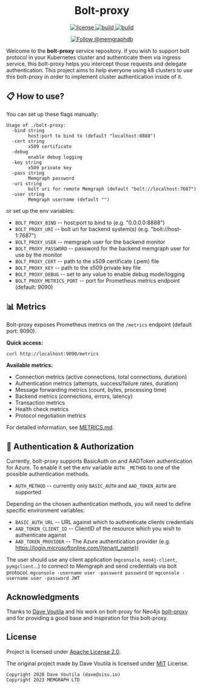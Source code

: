 <h1 align="center">
   Bolt-proxy
</h1>

<p align="center">
  <a href="https://github.com/memgraph/bolt-proxy/LICENSE">
    <img src="https://img.shields.io/github/license/memgraph/bolt-proxy" alt="license" title="license"/>
  </a>
  <a href="https://github.com/memgraph/bolt-proxy/actions/workflows/build-and-test.yml">
    <img src="https://github.com/memgraph/bolt-proxy/actions/workflows/build-and-test.yml/badge.svg" alt="build" title="build"/>
  </a>
  <a href="https://github.com/memgraph/bolt-proxy">
    <img src="https://img.shields.io/badge/PRs-welcome-brightgreen.svg" alt="build" title="build"/>
  </a>
</p>

<p align="center">
    <a href="https://twitter.com/intent/follow?screen_name=memgraphdb"><img
    src="https://img.shields.io/twitter/follow/memgraphdb.svg?label=Follow%20@memgraphdb"
    alt="Follow @memgraphdb" /></a>
</p>

Welcome to the **bolt-proxy** service repository.
If you wish to support bolt protocol in your Kubernetes cluster and authenticate
them via ingress service, this bolt-proxy helps you intercept those requests and
delegate authentication. This project aims to help everyone using k8 clusters to
use this bolt-proxy in order to implement cluster authentication inside of it.

## 📋 How to use?

You can set up these flags manually:
```
Usage of ./bolt-proxy:
  -bind string
        host:port to bind to (default "localhost:8888")
  -cert string
        x509 certificate
  -debug
        enable debug logging
  -key string
        x509 private key
  -pass string
        Memgraph password
  -uri string
        bolt uri for remote Memgraph (default "bolt://localhost:7687")
  -user string
        Memgraph username (default "")
```

or set up the env variables:

- `BOLT_PROXY_BIND` -- host:port to bind to (e.g. "0.0.0.0:8888")
- `BOLT_PROXY_URI` -- bolt uri for backend system(s) (e.g. "bolt://host-1:7687")
- `BOLT_PROXY_USER` -- memgraph user for the backend monitor
- `BOLT_PROXY_PASSWORD` -- password for the backend memgraph user for use by the
  monitor
- `BOLT_PROXY_CERT` -- path to the x509 certificate (.pem) file
- `BOLT_PROXY_KEY` -- path to the x509 private key file
- `BOLT_PROXY_DEBUG` -- set to any value to enable debug mode/logging
- `BOLT_PROXY_METRICS_PORT` -- port for Prometheus metrics endpoint (default: 9090)

## 📊 Metrics

Bolt-proxy exposes Prometheus metrics on the `/metrics` endpoint (default port: 9090).

**Quick access:**
```bash
curl http://localhost:9090/metrics
```

**Available metrics:**
- Connection metrics (active connections, total connections, duration)
- Authentication metrics (attempts, success/failure rates, duration)
- Message forwarding metrics (count, bytes, processing time)
- Backend metrics (connections, errors, latency)
- Transaction metrics
- Health check metrics
- Protocol negotiation metrics

For detailed information, see [METRICS.md](METRICS.md).

## 🔎 Authentication & Authorization

Currently, bolt-proxy supports BasicAuth on and AADToken authentication for
Azure. To enable it set the env variable `AUTH _METHOD` to one of the possible
authentication methods.

 - `AUTH_METHOD` -- currently only `BASIC_AUTH` and `AAD_TOKEN_AUTH` are
   supported

 Depending on the chosen authentication methods, you will need to define specific
 environment variables:

 - `BASIC_AUTH_URL` -- URL against which to authenticate clients credentials
 - `AAD_TOKEN_CLIENT_ID` -- ClientID of the resource which you wish to
   authenticate against
 - `AAD_TOKEN_PROVIDER` -- The Azure authentication provider (e.g.
   https://login.microsoftonline.com/{tenant_name})

The user should use any client application (`mgconsole`, `neo4j-client`,
`pymgclient`...) to connect to Memgraph and send credentials via bolt protocol.
`mgconsole -username user -password password` or `mgconsole -username user
-password JWT`

## Acknowledgments

Thanks to [Dave Voutila](https://github.com/voutilad) and his work on bolt-proxy
for Neo4js [bolt-proxy](https://github.com/voutilad/bolt-proxy) and for
providing a good base and inspiration for this bolt-proxy.

## License
Project is licensed under [Apache License 2.0](https://github.com/memgraph/bolt-proxy/blob/main/LICENSE).

The original project made by Dave Voutila is licensed under [MIT](https://github.com/memgraph/bolt-proxy/blob/main/MIT.license)
License.

```
Copyright 2020 Dave Voutila (dave@sisu.io)
Copyright 2023 MEMGRAPH LTD
```
